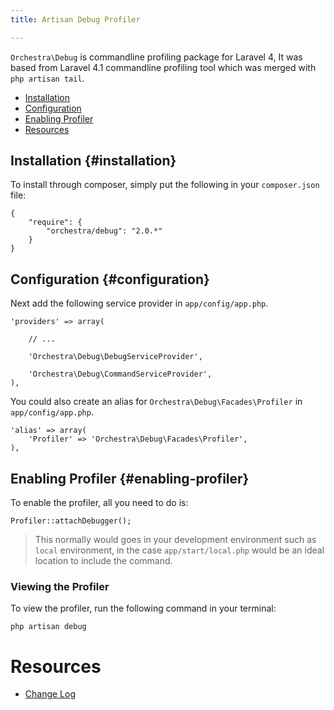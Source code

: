 ```yaml
---
title: Artisan Debug Profiler

---
```


`Orchestra\Debug` is commandline profiling package for Laravel 4, It was based from Laravel 4.1 commandline profiling tool which was merged with `php artisan tail`.

* [Installation](#installation)
* [Configuration](#configuration)
* [Enabling Profiler](#enabling-profiler)
* [Resources](#resources)

## Installation {#installation}

To install through composer, simply put the following in your `composer.json` file:

	{
		"require": {
			"orchestra/debug": "2.0.*"
		}
	}

## Configuration {#configuration}

Next add the following service provider in `app/config/app.php`.

	'providers' => array(

		// ...

		'Orchestra\Debug\DebugServiceProvider',

		'Orchestra\Debug\CommandServiceProvider',
	),

You could also create an alias for `Orchestra\Debug\Facades\Profiler` in `app/config/app.php`.

	'alias' => array(
		'Profiler' => 'Orchestra\Debug\Facades\Profiler',
	),

## Enabling Profiler {#enabling-profiler}

To enable the profiler, all you need to do is:

	Profiler::attachDebugger();

> This normally would goes in your development environment such as `local` environment, in the case `app/start/local.php` would be an ideal location to include the command.

### Viewing the Profiler

To view the profiler, run the following command in your terminal:

	php artisan debug

# Resources

* [Change Log](docs/2.0/components/debug/changes#v2-0)

